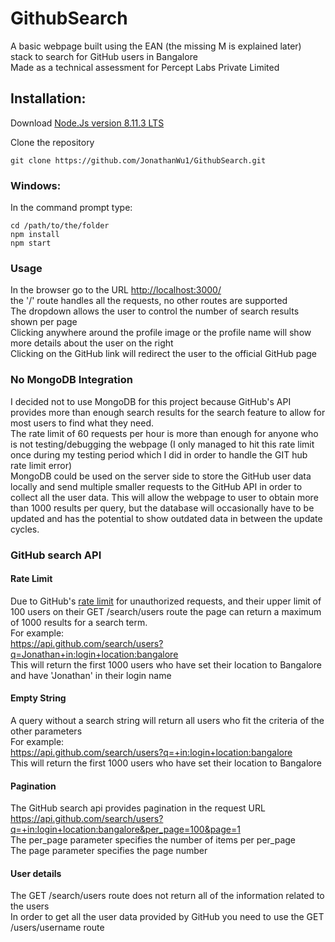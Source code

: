 # GithubSearch

  A basic webpage built using the EAN (the missing M is explained later) stack to search for GitHub users in Bangalore  
  Made as a technical assessment for Percept Labs Private Limited  

## Installation:  

  Download [Node.Js version 8.11.3 LTS](https://nodejs.org/en/)  

  Clone the repository   
  ```
  git clone https://github.com/JonathanWu1/GithubSearch.git
  ```

  ### Windows:  
  In the command prompt type:  
  ```
  cd /path/to/the/folder
  npm install
  npm start
  ```

  ### Usage
  In the browser go to the URL [http://localhost:3000/](http://localhost:3000)  
  the '/' route handles all the requests, no other routes are supported  
  The dropdown allows the user to control the number of search results shown per page  
  Clicking anywhere around the profile image or the profile name will show more details about the user on the right  
  Clicking on the GitHub link will redirect the user to the official GitHub page  

  ### No MongoDB Integration
  I decided not to use MongoDB for this project because GitHub's API provides more than enough search results for the search feature   to allow for most users to find what they need.  
  The rate limit of 60 requests per hour is more than enough for anyone who is not testing/debugging the webpage (I only managed to hit this rate limit once during my testing period which I did in order to handle the GIT hub rate limit error)  
  MongoDB could be used on the server side to store the GitHub user data locally and send multiple smaller requests to the GitHub API in order to collect all the user data. This will allow the webpage to user to obtain more than 1000 results per query, but the database will occasionally have to be updated and has the potential to show outdated data in between the update cycles.

  ### GitHub search API  

  #### Rate Limit  
  Due to GitHub's [rate limit](https://developer.github.com/v3/search/#rate-limit) for unauthorized requests, and their upper limit of 100 users on their GET /search/users route the page can return a maximum of 1000 results for a search term.  
  For example:  
    https://api.github.com/search/users?q=Jonathan+in:login+location:bangalore  
    This will return the first 1000 users who have set their location to Bangalore and have 'Jonathan' in their login name  

  #### Empty String  
  A query without a search string will return all users who fit the criteria of the other parameters  
  For example:  
    https://api.github.com/search/users?q=+in:login+location:bangalore  
    This will return the first 1000 users who have set their location to Bangalore  

  #### Pagination  
  The GitHub search api provides pagination in the request URL  
    https://api.github.com/search/users?q=+in:login+location:bangalore&per_page=100&page=1  
    The per_page parameter specifies the number of items per per_page  
    The page parameter specifies the page number

  #### User details
  The GET /search/users route does not return all of the information related to the users  
  In order to get all the user data provided by GitHub you need to use the GET /users/username route

  
